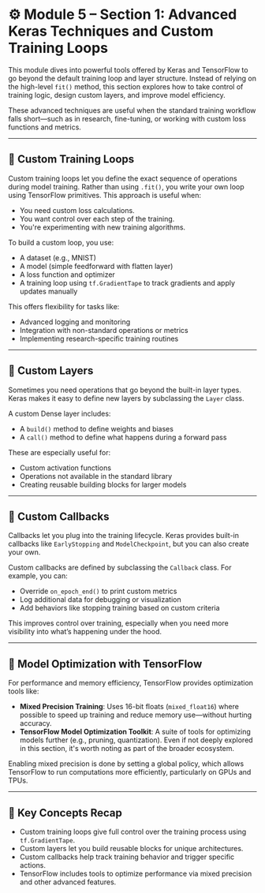 # ⚙️ Module 5 – Section 1: Advanced Keras Techniques and Custom Training Loops

This module dives into powerful tools offered by Keras and TensorFlow to go beyond the default training loop and layer structure. Instead of relying on the high-level `fit()` method, this section explores how to take control of training logic, design custom layers, and improve model efficiency.

These advanced techniques are useful when the standard training workflow falls short—such as in research, fine-tuning, or working with custom loss functions and metrics.

---

## 🔄 Custom Training Loops

Custom training loops let you define the exact sequence of operations during model training. Rather than using `.fit()`, you write your own loop using TensorFlow primitives. This approach is useful when:

- You need custom loss calculations.
- You want control over each step of the training.
- You're experimenting with new training algorithms.

To build a custom loop, you use:

- A dataset (e.g., MNIST)
- A model (simple feedforward with flatten layer)
- A loss function and optimizer
- A training loop using `tf.GradientTape` to track gradients and apply updates manually

This offers flexibility for tasks like:

- Advanced logging and monitoring
- Integration with non-standard operations or metrics
- Implementing research-specific training routines

---

## 🧱 Custom Layers

Sometimes you need operations that go beyond the built-in layer types. Keras makes it easy to define new layers by subclassing the `Layer` class.

A custom Dense layer includes:

- A `build()` method to define weights and biases
- A `call()` method to define what happens during a forward pass

These are especially useful for:

- Custom activation functions
- Operations not available in the standard library
- Creating reusable building blocks for larger models

---

## 🧩 Custom Callbacks

Callbacks let you plug into the training lifecycle. Keras provides built-in callbacks like `EarlyStopping` and `ModelCheckpoint`, but you can also create your own.

Custom callbacks are defined by subclassing the `Callback` class. For example, you can:

- Override `on_epoch_end()` to print custom metrics
- Log additional data for debugging or visualization
- Add behaviors like stopping training based on custom criteria

This improves control over training, especially when you need more visibility into what’s happening under the hood.

---

## 🧠 Model Optimization with TensorFlow

For performance and memory efficiency, TensorFlow provides optimization tools like:

- **Mixed Precision Training**: Uses 16-bit floats (`mixed_float16`) where possible to speed up training and reduce memory use—without hurting accuracy.
- **TensorFlow Model Optimization Toolkit**: A suite of tools for optimizing models further (e.g., pruning, quantization). Even if not deeply explored in this section, it's worth noting as part of the broader ecosystem.

Enabling mixed precision is done by setting a global policy, which allows TensorFlow to run computations more efficiently, particularly on GPUs and TPUs.

---

## 🔑 Key Concepts Recap

- Custom training loops give full control over the training process using `tf.GradientTape`.
- Custom layers let you build reusable blocks for unique architectures.
- Custom callbacks help track training behavior and trigger specific actions.
- TensorFlow includes tools to optimize performance via mixed precision and other advanced features.
